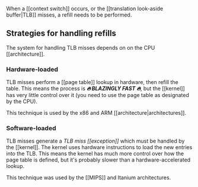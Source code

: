 When a [[context switch]] occurs, or the [[translation look-aside buffer|TLB]] misses, a refill needs to be performed.

## Strategies for handling refills

The system for handling TLB misses depends on on the CPU [[architecture]].

### Hardware-loaded
TLB misses perform a [[page table]] lookup in hardware, then refill the table. This means the process is ***🔥 BLAZINGLY FAST 🔥***, but the [[kernel]] has very little control over it (you need to use the page table as designated by the CPU).

This technique is used by the x86 and ARM [[architecture|architectures]].

### Software-loaded
TLB misses generate a *TLB miss [[exception]]* which must be handled by the [[kernel]]. The kernel uses hardware instructions to load the new entries into the TLB. This means the kernel has much more control over how the page table is defined, but it's probably slower than a hardware-accelerated lookup.

This technique was used by the [[MIPS]] and Itanium architectures.
